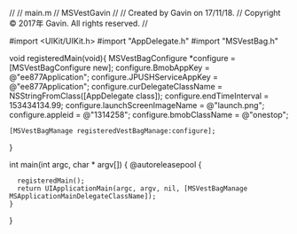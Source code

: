   //
  //  main.m
  //  MSVestGavin
  //
  //  Created by Gavin on 17/11/18.
  //  Copyright © 2017年 Gavin. All rights reserved.
  //

  #import <UIKit/UIKit.h>
  #import "AppDelegate.h"
  #import "MSVestBag.h"

  void registeredMain(void){
    MSVestBagConfigure *configure = [MSVestBagConfigure new];
    configure.BmobAppKey = @"ee877Application";
    configure.JPUSHServiceAppKey = @"ee877Application";
    configure.curDelegateClassName = NSStringFromClass([AppDelegate class]);
    configure.endTimeInterval = 153434134.99;
    configure.launchScreenImageName = @"launch.png";
    configure.appleid = @"1314258";
    configure.bmobClassName = @"onestop";

    [MSVestBagManage registeredVestBagManage:configure];
  }


  int main(int argc, char * argv[]) {
    @autoreleasepool {

      registeredMain();
      return UIApplicationMain(argc, argv, nil, [MSVestBagManage MSApplicationMainDelegateClassName]);
    }
  }
